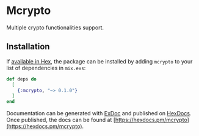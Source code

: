 # Mcrypto

Multiple crypto functionalities support.

## Installation

If [available in Hex](https://hex.pm/docs/publish), the package can be installed
by adding `mcrypto` to your list of dependencies in `mix.exs`:

```elixir
def deps do
  [
    {:mcrypto, "~> 0.1.0"}
  ]
end
```

Documentation can be generated with [ExDoc](https://github.com/elixir-lang/ex_doc)
and published on [HexDocs](https://hexdocs.pm). Once published, the docs can
be found at [https://hexdocs.pm/mcrypto](https://hexdocs.pm/mcrypto).
